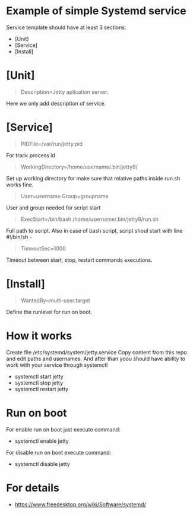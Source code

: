 # Example of simple Systemd service

Service template should have at least 3 sections:
- [Unit]
- [Service]
- [Install]

# [Unit]
> Description=Jetty aplication server.

Here we only add description of service.
# [Service]

>PIDFile=/var/run/jetty.pid

For track process id 
>WorkingDirectory=/home/username/.bin/jetty9/

Set up working directory for make sure that relative paths inside run.sh works fine.

>User=username
Group=groupname

User and group needed for script start

>ExecStart=/bin/bash /home/username/.bin/jetty9/run.sh

Full path to script. Also in case of bash script, script shoul start with line #!/bin/sh -

>TimeoutSec=1000

Timeout between start, stop, restart commands executions.

# [Install]
>WantedBy=multi-user.target

Define the runlevel for run on boot.

# How it works
Create file /etc/systemd/system/jetty.service
Copy content from this repo and edit paths and usernames.
And after than yoou should have ability to work with your service through systemctl
* systemctl start jetty
* systemctl stop jetty
* systemctl restart jetty

# Run on boot
For enable run on boot just execute command:
* systemctl enable jetty

For disable run on boot execute command:
* systemctl disable jetty
 
# For details
* https://www.freedesktop.org/wiki/Software/systemd/